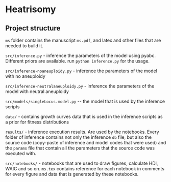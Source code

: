 # Heatrisomy

## Project structure

`ms` folder contains the manuscript `ms.pdf`, and latex and other files that are needed to build it.

`src/inference.py` - inference the parameters of the model using pyabc. Different priors are available. run `python inference.py` for the usage.

`src/inference-noaneuploidy.py` - inference the parameters of the model with no aneuploidy

`src/inference-neutralaneuploidy.py` - inference the parameters of the model with neutral aneuploidy

`src/models/singleLocus.model.py` -- the model that is used by the inference scripts


`data/` - contains growth curves data that is used in the inference scripts as a prior for fitness distributions

`results/` - inference execution results. Are used by the notebooks. Every folder of inference contains not only the inference `db` file, but also the source code (copy-paste of inference and model codes that were used) and the `params` file that contain all the parameters that the source code was executed with.


`src/notebooks/` - notebooks that are used to draw figures, calculate HDI, WAIC and so on. `ms.tex` contains reference for each notebook in comments for every figure and data that is generated by these notebooks.


